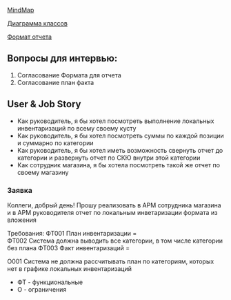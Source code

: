 [MindMap](https://app.holst.so/board/e3c80e53-3286-4515-a6d9-1b11d26f707d)

[Диаграмма классов](https://app.diagrams.net/?src=about#G1gngESkdkSV5b6GLJOPWRCl1JzOePbWJg#%7B%22pageId%22%3A%226mXxtIqjpbaIvRIlRNzw%22%7D)

[Формат отчета](https://mscititorg-my.sharepoint.com/:x:/g/personal/o_poluliakh_gradusi_net/EeDtdGT12zpBuG6mmzF78rUBfENwfpLOCvvxDNmaiP5Row?e=cDtgx1)


## Вопросы для интервью:
1. Согласование Формата для отчета
2. Согласование план факта

## User & Job Story
- Как руководитель, я бы хотел посмотреть выполнение локальных инвентаризаций по всему своему кусту
- Как руководитель, я бы хотел посмотреть суммы по каждой позиции и суммарно по категории
- Как руководитель, я бы хотел иметь возможность свернуть отчет до категории и развернуть отчет по СКЮ внутри этой категории
- Как сотрудник магазина, я бы хотела посмотреть такой же отчет по своему магазину

### Заявка

Коллеги, добрый день!
Прошу реализовать в АРМ сотрудника магазина и в АРМ руководителя отчет по локальным инветаризации формата из вложения

Требования:
ФТ001 План инвентаризации =  
ФТ002 Система должна выводить все категории, в том числе категории без плана
ФТ003 Факт инвентаризаций = 

О001 Система не должна рассчитывать план по категориям, которых нет в графике локальных инвентаризаций

* ФТ - функциональные
* О - ограничения